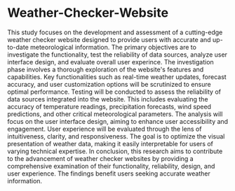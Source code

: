 # Weather-Checker-Website
This study focuses on the development and assessment of a cutting-edge weather checker website designed to provide users with accurate and up-to-date meteorological information. The primary objectives are to investigate the functionality, test the reliability of data sources, analyze user interface design, and evaluate overall user experince.
The investigation phase involves a thorough exploration of the website's features and capabilities. Key functionalities such as real-time weather updates, forecast accuracy, and user customization options will be scrutinized to ensure optimal performance.
Testing will be conducted to assess the reliability of data sources integrated into the website.
This includes evaluating the accuracy of temperature readings, precipitation forecasts, wind speed predictions, and other critical meteorological parameters.
The analysis will focus on the user interface design, aiming to enhance user accessibility and engagement. User experience will be evaluated through the lens of intuitiveness, clarity, and responsiveness. The goal is to optimize the visual presentation of weather data, making it easily interpretable for users of varying technical expertise. In conclusion, this research aims to contribute to the advancement of weather checker websites by providing a comprehensive examination of their functionality, reliability, design, and user experience. The findings benefit users seeking accurate weather information.
